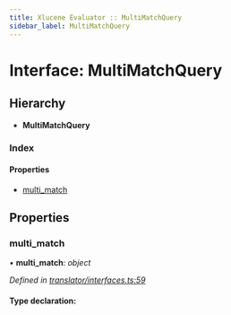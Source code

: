 ```yaml
---
title: Xlucene Evaluator :: MultiMatchQuery
sidebar_label: MultiMatchQuery
---
```


# Interface: MultiMatchQuery

## Hierarchy

* **MultiMatchQuery**

### Index

#### Properties

* [multi_match](multimatchquery.md#multi_match)

## Properties

###  multi_match

• **multi_match**: *object*

*Defined in [translator/interfaces.ts:59](https://github.com/terascope/teraslice/blob/e7b0edd3/packages/xlucene-evaluator/src/translator/interfaces.ts#L59)*

#### Type declaration:
